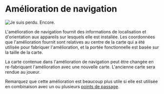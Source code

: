 # Amélioration de navigation

![Je suis perdu. Encore.](oredict:oc:navigationUpgrade)

L'amélioration de navigation fournit des informations de localisation et d'orientation aux appareils sur lesquels elle est installée. Les coordonnées que l'amélioration fournit sont relatives au centre de la carte qui a été utilisée pour fabriquer l'amélioration, et la portée fonctionnelle est basée sur la taille de la carte.

La carte contenue dans l'amélioration de navigation peut être changée en re-fabriquant l'amélioration avec une nouvelle carte. L'ancienne carte sera rendue au joueur.

Remarquez que cette amélioration est beaucoup plus utile si elle est utilisée en combinaison avec un ou plusieurs [points de passage](../block/waypoint.md).
